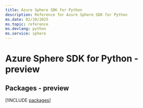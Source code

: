 ```yaml
---
title: Azure Sphere SDK for Python
description: Reference for Azure Sphere SDK for Python
ms.date: 02/10/2025
ms.topic: reference
ms.devlang: python
ms.service: sphere
---
```

# Azure Sphere SDK for Python - preview
## Packages - preview
[!INCLUDE [packages](sphere-index.md)]